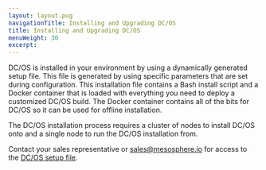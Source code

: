 ```yaml
---
layout: layout.pug
navigationTitle: Installing and Upgrading DC/OS
title: Installing and Upgrading DC/OS
menuWeight: 30
excerpt:
---
```


DC/OS is installed in your environment by using a dynamically generated setup file. This file is generated by using specific parameters that are set during configuration. This installation file contains a Bash install script and a Docker container that is loaded with everything you need to deploy a customized DC/OS build. The Docker container contains all of the bits for DC/OS so it can be used for offline installation.

The DC/OS installation process requires a cluster of nodes to install DC/OS onto and a single node to run the DC/OS installation from.

Contact your sales representative or <sales@mesosphere.io> for access to the [DC/OS setup file](https://support.mesosphere.com/hc/en-us/articles/213198586-Mesosphere-Enterprise-DC-OS-Downloads).

